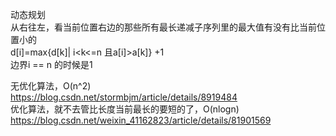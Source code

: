 动态规划  
从右往左，看当前位置右边的那些所有最长递减子序列里的最大值有没有比当前位置小的  
d[i]=max{d[k]| i<k<=n 且a[i]>a[k]} +1  
边界i == n 的时候是1  
  
无优化算法，O(n^2)  
https://blog.csdn.net/stormbjm/article/details/8919484  
优化算法，就不去管比长度当前最长的要短的了，O(nlogn)  
https://blog.csdn.net/weixin_41162823/article/details/81901569
